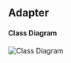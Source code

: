 ## Adapter

#### Class Diagram 
![Class Diagram](https://github.com/jayavardhanravi/DesignPatterns/blob/master/Adapter/ClassDiagram.png)
